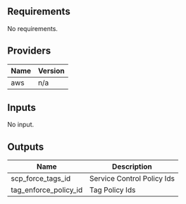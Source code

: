 ## Requirements

No requirements.

## Providers

| Name | Version |
|------|---------|
| aws | n/a |

## Inputs

No input.

## Outputs

| Name | Description |
|------|-------------|
| scp\_force\_tags\_id | Service Control Policy Ids |
| tag\_enforce\_policy\_id | Tag Policy Ids |

